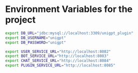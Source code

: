 # Environment Variables for the project


[//]: # (TODO)

```bash
export DB_URL="jdbc:mysql://localhost:3309/unigpt_plugin"
export DB_USERNAME="unigpt"
export DB_PASSWORD="unigpt"

export USER_SERVICE_URL="http://localhost:8082"
export BOT_SERVICE_URL="http://localhost:8083"
export CHAT_SERVICE_URL="http://localhost:8084"
export PLUGIN_SERVICE_URL="http://localhost:8085"
```